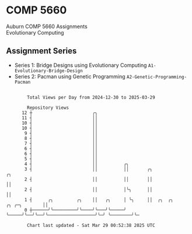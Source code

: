 # COMP 5660
Auburn COMP 5660 Assignments  
Evolutionary Computing

## Assignment Series
- Series 1: Bridge Designs using Evolutionary Computing `A1-Evolutionary-Bridge-Design`
- Series 2: Pacman using Genetic Programming `A2-Genetic-Programming-Pacman`

```

        Total Views per Day from 2024-12-30 to 2025-03-29

        Repository Views
      12 ┼                       ╭╮
      11 ┤                       ││
      10 ┤                       ││
      10 ┤                       ││
       9 ┤                       ││
       8 ┤                       ││
       7 ┤                       ││
       6 ┤                       ││
       6 ┤                       ││
       5 ┤                       ││
       4 ┤                       ││          ╭╮
       3 ┤                       ││          ││       ╭╮                                        ╭╮
       2 ┤                       ││          ││       ││                                        ││
       2 ┤                       ││          │╰╮      ││                                        ││
       1 ┤      ╭╮         ╭╮    ││   ╭╮     │ ╰╮     ││  ╭╮  ╭╮                  ╭╮ ╭─╮        ││
       0 ┼──────╯╰─────────╯╰────╯╰───╯╰─────╯  ╰─────╯╰──╯╰──╯╰──────────────────╯╰─╯ ╰────────╯╰─

        Chart last updated - Sat Mar 29 00:52:38 2025 UTC
        
```
